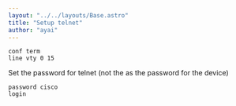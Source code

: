 ```yaml
---
layout: "../../layouts/Base.astro"
title: "Setup telnet"
author: "ayai"
---
```


```
conf term
line vty 0 15
```

Set the password for telnet (not the as the password for the device)

```
password cisco
login
```
